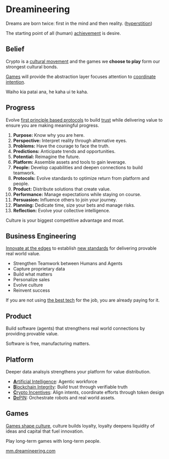 # Dreamineering

Dreams are born twice: first in the mind and then reality. ([hyperstition](https://mm.dreamineering.com/docs/progress/predictions))

The starting point of all (human) [achievement](https://mm.dreamineering.com/docs/work) is desire.

## Belief

Crypto is a [cultural movement](https://mm.dreamineering.com/docs/culture/) and the games we **choose to play** form our strongest cultural bonds. 

[Games](https://mm.dreamineering.com/docs/culture/games/) will provide the abstraction layer focuses attention to [coordinate intention](https://mm.dreamineering.com/docs/progress).

Waiho kia patai ana, he kaha ui te kaha.

## Progress

Evolve [first principle based protocols](/docs/progress/protocols) to build [trust](/docs/culture/social-glue/trusted-connections) while delivering value to ensure you are making meaningful progress.

1. **Purpose:** Know why you are here.
2. **Perspective:** Interpret reality through alternative eyes.
3. **Problems:** Have the courage to face the truth.
4. **Predictions:** Anticipate trends and opportunities.
5. **Potential:** Reimagine the future.
6. **Platform:** Assemble assets and tools to gain leverage.
7. **People:** Develop capabilities and deepen connections to build teamwork.
8. **Protocols:** Evolve standards to optimize return from platform and people.
9. **Product:** Distribute solutions that create value.
10. **Performance:** Manage expectations while staying on course.
11. **Persuasion:** Influence others to join your journey.
12. **Planning:** Dedicate time, size your bets and manage risks.
13. **Reflection:** Evolve your collective intelligence.

Culture is your biggest competitive advantage and moat.

## Business Engineering

[Innovate at the edges](https://mm.dreamineering.com/docs/startups/) to establish [new standards](https://mm.dreamineering.com/docs/progress/protocols/standards/) for delivering provable real world value.

- Strengthen Teamwork between Humans and Agents
- Capture proprietary data
- Build what matters
- Personalize sales
- Evolve culture
- Reinvent success

If you are not using [the best tech](https://mm.dreamineering.com/docs/technology/) for the job, you are already paying for it.

## Product

Build software (agents) that strengthens real world connections by providing provable value.

Software is free, manufacturing matters.

## Platform

Deeper data analsyis strengthens your platform for value distribution.

- [**A**rtificial Intelligence](https://github.com/dreamineering/dreamineering/tree/main/ai): Agentic workforce
- [**B**lockchain Integrity](https://github.com/dreamineering/dreamineering/tree/main/bc): Build trust through verifiable truth
- [**C**rypto Incentives](https://github.com/dreamineering/dreamineering/tree/main/bc): Align intents, coordinate efforts through token design
- [**D**ePIN](https://mm.dreamineering.com/docs/technology/): Orchestrate robots and real world assets.

## Games

[Games shape culture](https://mm.dreamineering.com/docs/culture/), culture builds loyalty, loyalty deepens liquidity of ideas and capital that fuel innovation.

Play long-term games with long-term people.

[mm.dreamineering.com](https://mm.dreamineering.com/)
